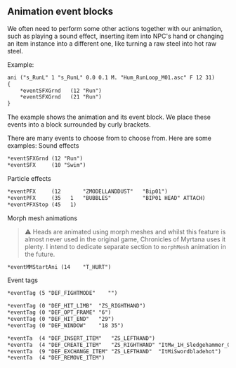 ## Animation event blocks
We often need to perform some other actions together with our animation, such as playing a sound effect, inserting item into NPC's hand or changing an item instance into a different one, like turning a raw steel into hot raw steel.

Example:
```dae
ani ("s_RunL" 1 "s_RunL" 0.0 0.1 M. "Hum_RunLoop_M01.asc" F 12 31)
{
	*eventSFXGrnd	(12	"Run")
	*eventSFXGrnd	(21	"Run")
}
```

The example shows the animation and its event block. We place these events into a block surrounded by curly brackets.

There are many events to choose from to choose from. Here are some examples:
Sound effects
```dae
*eventSFXGrnd (12 "Run")
*eventSFX     (10 "Swim")
```
Particle effects
```dae
*eventPFX     (12       "ZMODELLANDDUST"   "Bip01")
*eventPFX     (35   1	"BUBBLES"          "BIP01 HEAD"	ATTACH)
*eventPFXStop (45   1)
```
Morph mesh animations
> ⚠ Heads are animated using morph meshes and whilst this feature is almost never used in the original game, Chronicles of Myrtana uses it plenty. I intend to dedicate separate section to `morphMesh` animation in the future.

```dae
*eventMMStartAni (14	"T_HURT")
```
Event tags
```dae
*eventTag (5 "DEF_FIGHTMODE"	"")

*eventTag (0 "DEF_HIT_LIMB"  "ZS_RIGHTHAND")
*eventTag (0 "DEF_OPT_FRAME" "6")
*eventTag (0 "DEF_HIT_END"   "29")
*eventTag (0 "DEF_WINDOW"    "18 35")

*eventTa  (4 "DEF_INSERT_ITEM"   "ZS_LEFTHAND")
*eventTa  (4 "DEF_CREATE_ITEM"   "ZS_RIGHTHAND" "ItMw_1H_Sledgehammer_01")
*eventTa  (9 "DEF_EXCHANGE_ITEM" "ZS_LEFTHAND"  "ItMiSwordbladehot")
*eventTa  (4 "DEF_REMOVE_ITEM")
```

